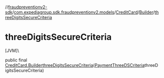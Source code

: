//[fraudpreventionv2-sdk](../../../../index.md)/[com.expediagroup.sdk.fraudpreventionv2.models](../../index.md)/[CreditCard](../index.md)/[Builder](index.md)/[threeDigitsSecureCriteria](three-digits-secure-criteria.md)

# threeDigitsSecureCriteria

[JVM]\

public final [CreditCard.Builder](index.md)[threeDigitsSecureCriteria](three-digits-secure-criteria.md)([PaymentThreeDSCriteria](../../-payment-three-d-s-criteria/index.md)threeDigitsSecureCriteria)
